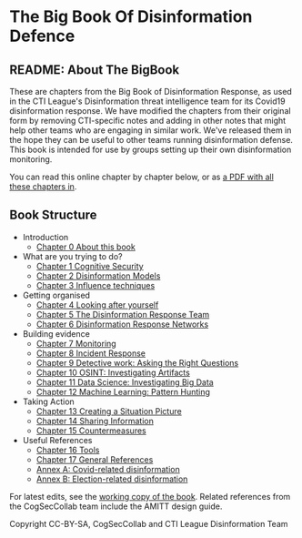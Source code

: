# The Big Book Of Disinformation Defence

## README: About The BigBook
These are chapters from the Big Book of Disinformation Response, as used in the CTI League's Disinformation threat intelligence team for its Covid19 disinformation response. We have modified the chapters from their original form by removing CTI-specific notes and adding in other notes that might help other teams who are engaging in similar work. We've released them in the hope they can be useful to other teams running disinformation defense.
This book is intended for use by groups setting up their own disinformation monitoring. 

You can read this online chapter by chapter below, or as [a PDF with all these chapters in](BigBookOfDisinfoResponse_AllChapters.pdf). 

## Book Structure

* Introduction
   * [Chapter 0 About this book](C00_about_this_book.pdf)
* What are you trying to do? 
   * [Chapter 1 Cognitive Security](C01_cognitive_security.pdf)
   * [Chapter 2 Disinformation Models](C02_disinformation_models.pdf)
   * [Chapter 3 Influence techniques](C03_influence_techniques.pdf)
* Getting organised
   * [Chapter 4 Looking after yourself](C04_looking_after_yourself.pdf)
   * [Chapter 5 The Disinformation Response Team](C05_the_disinformation_soc.pdf)
   * [Chapter 6 Disinformation Response Networks](C06_the_disinformation_response_network.pdf)
* Building evidence
   * [Chapter 7 Monitoring](C07_monitoring.pdf)
   * [Chapter 8 Incident Response](C08_incident_response.pdf)
   * [Chapter 9 Detective work: Asking the Right Questions](C09_detective_work.pdf)
   * [Chapter 10 OSINT: Investigating Artifacts](C10_osint.pdf)
   * [Chapter 11 Data Science: Investigating Big Data](C11_data_science.pdf)
   * [Chapter 12 Machine Learning: Pattern Hunting](C12_machine_learning.pdf)
* Taking Action
   * [Chapter 13 Creating a Situation Picture](C13_situation_pictures.pdf)
   * [Chapter 14 Sharing Information](C14_sharing_information.pdf)
   * [Chapter 15 Countermeasures](C15_taking_action.pdf)
* Useful References
   * [Chapter 16 Tools](C16_tools.pdf)
   * [Chapter 17 General References](C17_references.pdf)
   * [Annex A: Covid-related disinformation](CAA_covid.pdf)
   * [Annex B: Election-related disinformation](CAB_elections.pdf)

For latest edits, see the [working copy of the book](https://drive.google.com/drive/u/0/folders/164PoJDySDez6sr2yvcP6fPodpHifDIi7).  Related references from the CogSecCollab team include the AMITT design guide. 


Copyright CC-BY-SA, CogSecCollab and CTI League Disinformation Team